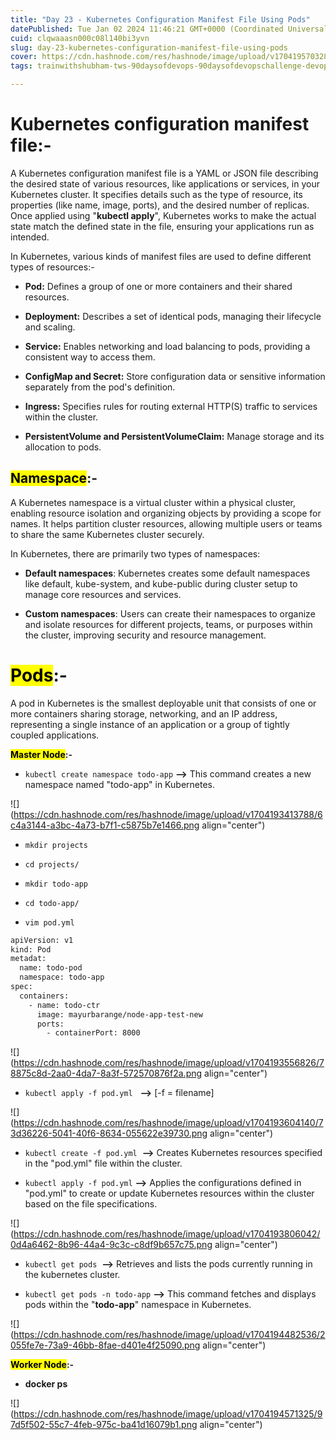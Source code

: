 ```yaml
---
title: "Day 23 - Kubernetes Configuration Manifest File Using Pods"
datePublished: Tue Jan 02 2024 11:46:21 GMT+0000 (Coordinated Universal Time)
cuid: clqwaaasn000c08l140bi3yvn
slug: day-23-kubernetes-configuration-manifest-file-using-pods
cover: https://cdn.hashnode.com/res/hashnode/image/upload/v1704195703283/26e5b554-496c-465f-a935-29170b660407.png
tags: trainwithshubham-tws-90daysofdevops-90daysofdevopschallenge-devops-devopscommunity-shubhamlondhe-automation-kubernetes-autoscaling-autohealing-microservices-kubernetescluster-kubelet-kubectl-orchestration-minikube-kubeadm-pod-kubernetesdeployment-kubernetespods-kubernetesservice

---
```


# **Kubernetes configuration manifest file:-**

A Kubernetes configuration manifest file is a YAML or JSON file describing the desired state of various resources, like applications or services, in your Kubernetes cluster. It specifies details such as the type of resource, its properties (like name, image, ports), and the desired number of replicas. Once applied using "**kubectl apply**", Kubernetes works to make the actual state match the defined state in the file, ensuring your applications run as intended.

In Kubernetes, various kinds of manifest files are used to define different types of resources:-

* **Pod:** Defines a group of one or more containers and their shared resources.
    
* **Deployment:** Describes a set of identical pods, managing their lifecycle and scaling.
    
* **Service:** Enables networking and load balancing to pods, providing a consistent way to access them.
    
* **ConfigMap and Secret:** Store configuration data or sensitive information separately from the pod's definition.
    
* **Ingress:** Specifies rules for routing external HTTP(S) traffic to services within the cluster.
    
* **PersistentVolume and PersistentVolumeClaim:** Manage storage and its allocation to pods.
    

## **<mark>Namespace</mark>:-**

A Kubernetes namespace is a virtual cluster within a physical cluster, enabling resource isolation and organizing objects by providing a scope for names. It helps partition cluster resources, allowing multiple users or teams to share the same Kubernetes cluster securely.

In Kubernetes, there are primarily two types of namespaces:

* **Default namespaces**: Kubernetes creates some default namespaces like default, kube-system, and kube-public during cluster setup to manage core resources and services.
    
* **Custom namespaces**: Users can create their namespaces to organize and isolate resources for different projects, teams, or purposes within the cluster, improving security and resource management.
    

# **<mark>Pods</mark>:-**

A pod in Kubernetes is the smallest deployable unit that consists of one or more containers sharing storage, networking, and an IP address, representing a single instance of an application or a group of tightly coupled applications.

**<mark>Master Node</mark>:-**

* `kubectl create namespace todo-app` **\--&gt;** This command creates a new namespace named "todo-app" in Kubernetes.
    

![](https://cdn.hashnode.com/res/hashnode/image/upload/v1704193413788/6c4a3144-a3bc-4a73-b7f1-c5875b7e1466.png align="center")

* `mkdir projects`
    
* `cd projects/`
    
* `mkdir todo-app`
    
* `cd todo-app/`
    
* `vim pod.yml`
    

```bash
apiVersion: v1
kind: Pod
metadat:
  name: todo-pod
  namespace: todo-app
spec:
  containers:
    - name: todo-ctr
      image: mayurbarange/node-app-test-new
      ports:
        - containerPort: 8000
```

![](https://cdn.hashnode.com/res/hashnode/image/upload/v1704193556826/78875c8d-2aa0-4da7-8a3f-572570876f2a.png align="center")

* `kubectl apply -f pod.yml`   **\--&gt;** \[-f = filename\]
    

![](https://cdn.hashnode.com/res/hashnode/image/upload/v1704193604140/73d36226-5041-40f6-8634-055622e39730.png align="center")

* `kubectl create -f pod.yml`  **\--&gt;** Creates Kubernetes resources specified in the "pod.yml" file within the cluster.
    
* `kubectl apply -f pod.yml` **\--&gt;** Applies the configurations defined in "pod.yml" to create or update Kubernetes resources within the cluster based on the file specifications.
    

![](https://cdn.hashnode.com/res/hashnode/image/upload/v1704193806042/0d4a6462-8b96-44a4-9c3c-c8df9b657c75.png align="center")

* `kubectl get pods`  **\--&gt;** Retrieves and lists the pods currently running in the kubernetes cluster.
    
* `kubectl get pods -n todo-app` **\--&gt;** This command fetches and displays pods within the "**todo-app**" namespace in Kubernetes.
    

![](https://cdn.hashnode.com/res/hashnode/image/upload/v1704194482536/2055fe7e-73a9-46bb-8fae-d401e4f25090.png align="center")

**<mark>Worker Node</mark>:-**

* **docker ps**
    

![](https://cdn.hashnode.com/res/hashnode/image/upload/v1704194571325/97d5f502-55c7-4feb-975c-ba41d16079b1.png align="center")